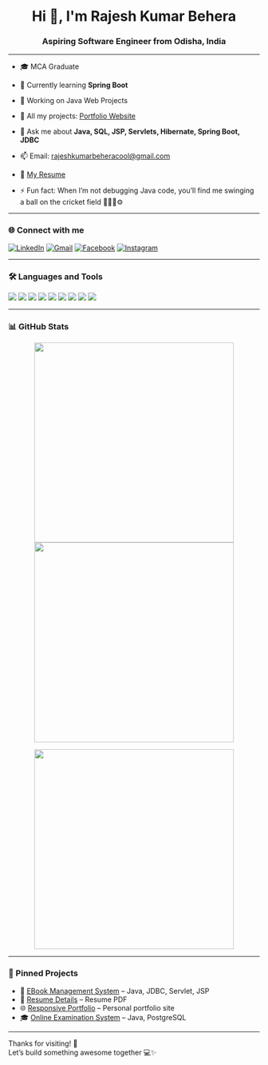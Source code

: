 <h1 align="center">Hi 👋, I'm Rajesh Kumar Behera</h1>
<h3 align="center">Aspiring Software Engineer from Odisha, India</h3>

---

- 🎓 MCA Graduate  
- 🌱 Currently learning **Spring Boot**
- 🔧 Working on Java Web Projects  
- 📁 All my projects: [Portfolio Website](https://rajeshkumarbehera9583250735.github.io/Responsive_Portfolio/)  
- 💬 Ask me about **Java, SQL, JSP, Servlets, Hibernate, Spring Boot, JDBC**  
- 📫 Email: [rajeshkumarbeheracool@gmail.com](mailto:rajeshkumarbeheracool@gmail.com)  
- 📄 [My Resume]( https://rajeshkumarbehera9583250735.github.io/Resume-Details/)

- ⚡ Fun fact: When I’m not debugging Java code, you’ll find me swinging a ball on the cricket field 👨‍💻🏏⚙️

---

### 🌐 Connect with me

[![LinkedIn](https://img.shields.io/badge/LinkedIn-blue?style=for-the-badge&logo=linkedin&logoColor=white)](https://www.linkedin.com/in/rajesh-kumar-behera-rk/)
[![Gmail](https://img.shields.io/badge/Gmail-D14836?style=for-the-badge&logo=gmail&logoColor=white)](mailto:rajeshkumarbeheracool@gmail.com)
[![Facebook](https://img.shields.io/badge/Facebook-1877F2?style=for-the-badge&logo=facebook&logoColor=white)](https://www.facebook.com/people/Rajesh-Behera/pfbid02wb3XzvR6f9fhykRaL2cLvdd5wwk4K4rjKdWazd1KxsHb6XQGpQ7hqR9QeNoH8WW7l/)
[![Instagram](https://img.shields.io/badge/Instagram-E4405F?style=for-the-badge&logo=instagram&logoColor=white)](https://www.instagram.com/im._rajesh_/)

---

### 🛠️ Languages and Tools

<p align="left">
  <img src="https://img.shields.io/badge/Java-ED8B00?style=for-the-badge&logo=java&logoColor=white"/>
  <img src="https://img.shields.io/badge/MySQL-00758F?style=for-the-badge&logo=mysql&logoColor=white"/>
  <img src="https://img.shields.io/badge/JSP-blue?style=for-the-badge"/>
  <img src="https://img.shields.io/badge/Servlets-green?style=for-the-badge"/>
  <img src="https://img.shields.io/badge/Spring%20Boot-6DB33F?style=for-the-badge&logo=springboot&logoColor=white"/>
  <img src="https://img.shields.io/badge/JDBC-003B57?style=for-the-badge"/>
  <img src="https://img.shields.io/badge/HTML5-e34c26?style=for-the-badge&logo=html5&logoColor=white"/>
  <img src="https://img.shields.io/badge/CSS3-264de4?style=for-the-badge&logo=css3&logoColor=white"/>
  <img src="https://img.shields.io/badge/JavaScript-f7df1e?style=for-the-badge&logo=javascript&logoColor=black"/>
</p>

---

### 📊 GitHub Stats

<p align="center">
  <img src="https://github-readme-stats.vercel.app/api?username=rajeshkumarbehera9583250735&show_icons=true&theme=radical" width="400" />
  <img src="https://github-readme-streak-stats.herokuapp.com/?user=rajeshkumarbehera9583250735&theme=radical" width="400" />
</p>

<p align="center">
  <img src="https://github-readme-stats.vercel.app/api/top-langs/?username=rajeshkumarbehera9583250735&layout=compact&theme=radical" width="400" />
</p>

---

### 📌 Pinned Projects

- 🎯 [EBook Management System](https://github.com/rajeshkumarbehera9583250735/EBook-Management-System) – Java, JDBC, Servlet, JSP  
- 📝 [Resume Details](https://github.com/rajeshkumarbehera9583250735/Resume-Details) – Resume PDF  
- 🌐 [Responsive Portfolio](https://github.com/rajeshkumarbehera9583250735/Responsive-Portfolio) – Personal portfolio site  
- 🎓 [Online Examination System](https://github.com/rajeshkumarbehera9583250735/online-examination-system) – Java, PostgreSQL

---

Thanks for visiting! 🙏  
Let’s build something awesome together 💻✨
